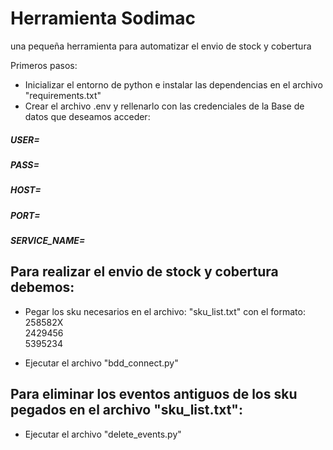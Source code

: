# Herramienta Sodimac
una pequeña herramienta para automatizar el envio de stock y cobertura

Primeros pasos:
- Inicializar el entorno de python e instalar las dependencias en el archivo "requirements.txt"
- Crear el archivo .env y rellenarlo con las credenciales de la Base de datos que deseamos acceder:
##### USER=
##### PASS=
##### HOST=
##### PORT=
##### SERVICE_NAME=

## Para realizar el envio de stock y cobertura debemos:

- Pegar los sku necesarios en el archivo: "sku_list.txt" con el formato: <br>
258582X <br>
2429456 <br>
5395234 <br>

- Ejecutar el archivo "bdd_connect.py"

## Para eliminar los eventos antiguos de los sku pegados en el archivo "sku_list.txt":
- Ejecutar el archivo "delete_events.py"
